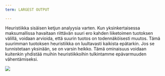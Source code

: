 ```yaml
---
term: LARGEST OUTPUT

---
```

Heuristiikka sisäisen ketjun analyysia varten. Kun yksinkertaisessa maksumallissa havaitaan riittävän suuri ero kahden liiketoimen tuotoksen välillä, voidaan arvioida, että suurin tuotos on todennäköisesti muutos. Tämä suurimman tuotoksen heuristiikka on luultavasti kaikista epätarkin. Jos se tunnistetaan yksinään, se on varsin heikko. Tämä ominaisuus voidaan kuitenkin yhdistää muihin heuristiikkoihin tulkintamme epävarmuuden vähentämiseksi.

![](../../dictionnaire/assets/12.webp)